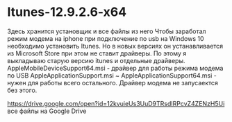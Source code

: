 # Itunes-12.9.2.6-x64
Здесь хранится установщик и все файлы из него
Чтобы заработал режим модема на iphone при подключение по usb на Windows 10 необходимо установить Itunes. Но в новых версиях он устанавливается из Microsoft Store при этом не ставит драйверы. По этому я выкладываю старую версию itunes и отдельные драйверы.
AppleMobileDeviceSupport64.msi - драйвер для работы режима модема по USB
AppleApplicationSupport.msi ~ AppleApplicationSupport64.msi - нужен для работы всего остального. Драйвер модема не запусаектся без этого.

https://drive.google.com/open?id=12kvuieUs3UuD9TRsdIRPcvZ4ZENzH5Ui все файлы на Google Drive

